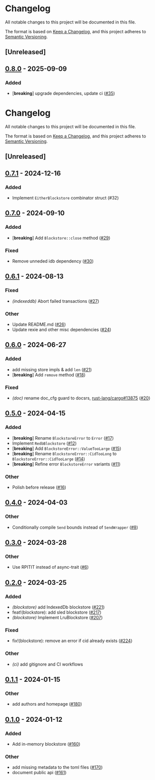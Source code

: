 # Changelog

All notable changes to this project will be documented in this file.

The format is based on [Keep a Changelog](https://keepachangelog.com/en/1.0.0/),
and this project adheres to [Semantic Versioning](https://semver.org/spec/v2.0.0.html).

## [Unreleased]

## [0.8.0](https://github.com/eigerco/blockstore/compare/v0.7.1...v0.8.0) - 2025-09-09

### Added

- [**breaking**] upgrade dependencies, update ci ([#35](https://github.com/eigerco/blockstore/pull/35))
# Changelog
All notable changes to this project will be documented in this file.

The format is based on [Keep a Changelog](https://keepachangelog.com/en/1.0.0/),
and this project adheres to [Semantic Versioning](https://semver.org/spec/v2.0.0.html).

## [Unreleased]

## [0.7.1](https://github.com/eigerco/blockstore/compare/v0.7.0...v0.7.1) - 2024-12-16

### Added

- Implement `EitherBlockstore` combinator struct (#32)

## [0.7.0](https://github.com/eigerco/blockstore/compare/v0.6.1...v0.7.0) - 2024-09-10

### Added

- [**breaking**] Add `Blockstore::close` method ([#29](https://github.com/eigerco/blockstore/pull/29))

### Fixed

- Remove unneded idb dependency ([#30](https://github.com/eigerco/blockstore/pull/30))

## [0.6.1](https://github.com/eigerco/blockstore/compare/v0.6.0...v0.6.1) - 2024-08-13

### Fixed
- *(indexeddb)* Abort failed transactions ([#27](https://github.com/eigerco/blockstore/pull/27))

### Other
- Update README.md ([#26](https://github.com/eigerco/blockstore/pull/26))
- Update rexie and other misc dependencies ([#24](https://github.com/eigerco/blockstore/pull/24))

## [0.6.0](https://github.com/eigerco/blockstore/compare/v0.5.0...v0.6.0) - 2024-06-27

### Added
- add missing store impls & add `len` ([#21](https://github.com/eigerco/blockstore/pull/21))
- [**breaking**] Add `remove` method ([#18](https://github.com/eigerco/blockstore/pull/18))

### Fixed
- *(doc)* rename doc_cfg guard to docsrs, [rust-lang/cargo#13875](https://github.com/rust-lang/cargo/issues/13875) ([#20](https://github.com/eigerco/blockstore/pull/20))

## [0.5.0](https://github.com/eigerco/blockstore/compare/v0.4.0...v0.5.0) - 2024-04-15

### Added
- [**breaking**] Rename `BlockstoreError` to `Error` ([#17](https://github.com/eigerco/blockstore/pull/17))
- Implement `RedbBlockstore` ([#12](https://github.com/eigerco/blockstore/pull/12))
- [**breaking**] Add `BlockstoreError::ValueTooLarge` ([#15](https://github.com/eigerco/blockstore/pull/15))
- [**breaking**] Rename `BlockstoreError::CidTooLong` to `BlockstoreError::CidTooLarge` ([#14](https://github.com/eigerco/blockstore/pull/14))
- [**breaking**] Refine error `BlockstoreError` variants ([#11](https://github.com/eigerco/blockstore/pull/11))

### Other
- Polish before release ([#16](https://github.com/eigerco/blockstore/pull/16))

## [0.4.0](https://github.com/eigerco/blockstore/compare/v0.3.0...v0.4.0) - 2024-04-03

### Other
- Conditionally compile `Send` bounds instead of `SendWrapper` ([#8](https://github.com/eigerco/blockstore/pull/8))

## [0.3.0](https://github.com/eigerco/blockstore/compare/v0.2.0...v0.3.0) - 2024-03-28

### Other
- Use RPITIT instead of async-trait ([#6](https://github.com/eigerco/blockstore/pull/6))

## [0.2.0](https://github.com/eigerco/blockstore/compare/v0.1.1...v0.2.0) - 2024-03-25

### Added
- *(blockstore)* add IndexedDb blockstore ([#221](https://github.com/eigerco/lumina/pull/221))
- feat!(blockstore): add sled blockstore ([#217](https://github.com/eigerco/lumina/pull/217))
- *(blockstore)* Implement LruBlockstore ([#207](https://github.com/eigerco/lumina/pull/207))

### Fixed
- fix!(blockstore): remove an error if cid already exists ([#224](https://github.com/eigerco/lumina/pull/224))

### Other
- *(ci)* add gitignore and CI workflows

## [0.1.1](https://github.com/eigerco/lumina/compare/blockstore-v0.1.0...blockstore-v0.1.1) - 2024-01-15

### Other
- add authors and homepage ([#180](https://github.com/eigerco/lumina/pull/180))

## [0.1.0](https://github.com/eigerco/lumina/releases/tag/blockstore-v0.1.0) - 2024-01-12

### Added
- Add in-memory blockstore ([#160](https://github.com/eigerco/lumina/pull/160))

### Other
- add missing metadata to the toml files ([#170](https://github.com/eigerco/lumina/pull/170))
- document public api ([#161](https://github.com/eigerco/lumina/pull/161))
